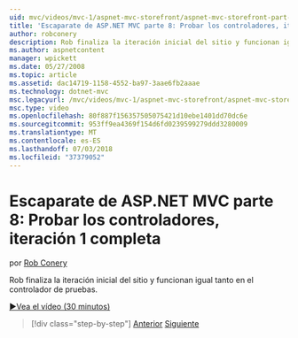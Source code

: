 ```yaml
---
uid: mvc/videos/mvc-1/aspnet-mvc-storefront/aspnet-mvc-storefront-part-8-testing-controllers-iteration-1-complete
title: 'Escaparate de ASP.NET MVC parte 8: Probar los controladores, iteración 1 completa | Microsoft Docs'
author: robconery
description: Rob finaliza la iteración inicial del sitio y funcionan igual tanto en el controlador de pruebas.
ms.author: aspnetcontent
manager: wpickett
ms.date: 05/27/2008
ms.topic: article
ms.assetid: dac14719-1158-4552-ba97-3aae6fb2aaae
ms.technology: dotnet-mvc
msc.legacyurl: /mvc/videos/mvc-1/aspnet-mvc-storefront/aspnet-mvc-storefront-part-8-testing-controllers-iteration-1-complete
msc.type: video
ms.openlocfilehash: 80f887f156357505075421d10ebe1401dd70dc6e
ms.sourcegitcommit: 953ff9ea4369f154d6fd0239599279ddd3280009
ms.translationtype: MT
ms.contentlocale: es-ES
ms.lasthandoff: 07/03/2018
ms.locfileid: "37379052"
---
```

<a name="aspnet-mvc-storefront-part-8-testing-controllers-iteration-1-complete"></a>Escaparate de ASP.NET MVC parte 8: Probar los controladores, iteración 1 completa
====================
por [Rob Conery](https://github.com/robconery)

Rob finaliza la iteración inicial del sitio y funcionan igual tanto en el controlador de pruebas.

[&#9654;Vea el vídeo (30 minutos)](https://channel9.msdn.com/Blogs/ASP-NET-Site-Videos/aspnet-mvc-storefront-part-8-testing-controllers-iteration-1-complete)

> [!div class="step-by-step"]
> [Anterior](aspnet-mvc-storefront-part-7-routing-and-ui-work.md)
> [Siguiente](aspnet-mvc-storefront-part-9-the-shopping-cart.md)

